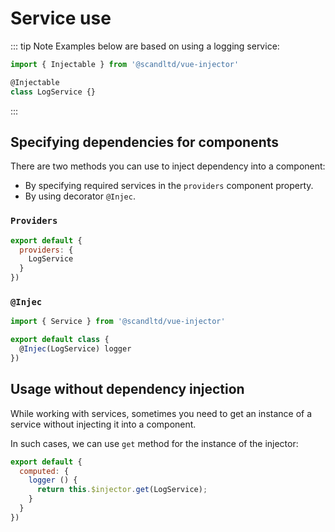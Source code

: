 # Service use

::: tip Note
Examples below are based on using a logging service:

``` js
import { Injectable } from '@scandltd/vue-injector'

@Injectable
class LogService {}
```
:::

## Specifying dependencies for components

There are two methods you can use to inject dependency into a component:

- By specifying required services in the `providers` component property.
- By using decorator `@Injec`.

### `Providers`

``` js
export default {
  providers: {
    LogService
  }
})
```

### `@Injec`

``` js
import { Service } from '@scandltd/vue-injector'

export default class {
  @Injec(LogService) logger
})
```

## Usage without dependency injection

While working with services, sometimes you need to get an instance of a service without injecting it into a component.

In such cases, we can use `get` method for the instance of the injector:

``` js
export default {
  computed: {
    logger () {
      return this.$injector.get(LogService);
    }
  }
})
```
